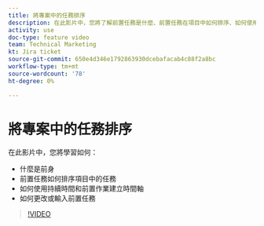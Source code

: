 ```yaml
---
title: 將專案中的任務排序
description: 在此影片中，您將了解前置任務是什麼、前置任務在項目中如何排序、如何使用持續時間和前置任務來建立時間軸、如何更改或輸入前置任務
activity: use
doc-type: feature video
team: Technical Marketing
kt: Jira ticket
source-git-commit: 650e4d346e1792863930dcebafacab4c88f2a8bc
workflow-type: tm+mt
source-wordcount: '78'
ht-degree: 0%

---
```


# 將專案中的任務排序

在此影片中，您將學習如何：

* 什麼是前身
* 前置任務如何排序項目中的任務
* 如何使用持續時間和前置作業建立時間軸
* 如何更改或輸入前置任務

>[!VIDEO](https://video.tv.adobe.com/v/335091/?quality=12&learn=on)